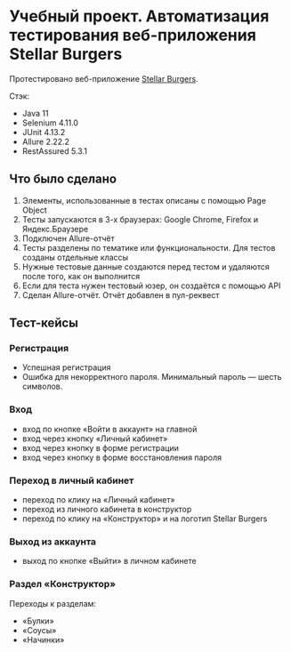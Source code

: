 # Учебный проект. Автоматизация тестирования веб-приложения Stellar Burgers
Протестировано веб-приложение [Stellar Burgers](https://stellarburgers.nomoreparties.site/).

Стэк:
- Java 11
- Selenium 4.11.0
- JUnit 4.13.2
- Allure 2.22.2
- RestAssured 5.3.1
## Что было сделано
1. Элементы, использованные в тестах описаны с помощью Page Object
2. Тесты запускаются в 3-х браузерах: Google Chrome, Firefox и Яндекс.Браузере
3. Подключен Allure-отчёт
4. Тесты разделены по тематике или функциональности. Для тестов созданы отдельные классы
5. Нужные тестовые данные создаются перед тестом и удаляются после того, как он выполнится
6. Если для теста нужен тестовый юзер, он создаётся с помощью API
7. Сделан Allure-отчёт. Отчёт добавлен в пул-реквест
## Тест-кейсы
### Регистрация
- Успешная регистрация
- Ошибка для некорректного пароля. Минимальный пароль — шесть символов.
### Вход 
- вход по кнопке «Войти в аккаунт» на главной
- вход через кнопку «Личный кабинет»
- вход через кнопку в форме регистрации
- вход через кнопку в форме восстановления пароля
### Переход в личный кабинет 
- переход по клику на «Личный кабинет»
- переход из личного кабинета в конструктор 
- переход по клику на «Конструктор» и на логотип Stellar Burgers
### Выход из аккаунта
- выход по кнопке «Выйти» в личном кабинете
### Раздел «Конструктор»
Переходы к разделам:
- «Булки»
- «Соусы»
- «Начинки»
